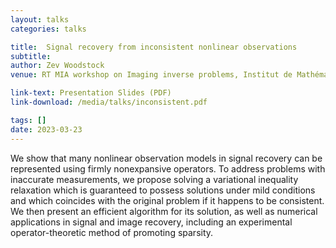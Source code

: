 ```yaml
---
layout: talks
categories: talks

title:  Signal recovery from inconsistent nonlinear observations
subtitle: 
author: Zev Woodstock
venue: RT MIA workshop on Imaging inverse problems, Institut de Mathématiques de Bordeaux, FR

link-text: Presentation Slides (PDF)
link-download: /media/talks/inconsistent.pdf

tags: []
date: 2023-03-23
---
```


We show that many nonlinear observation models in signal recovery can be represented using firmly nonexpansive operators. To address problems with inaccurate measurements, we propose solving a variational inequality relaxation which is guaranteed to possess solutions under mild conditions and which coincides with the original problem if it happens to be consistent. We then present an efficient algorithm for its solution, as well as numerical applications in signal and image recovery, including an experimental operator-theoretic method of promoting sparsity.
